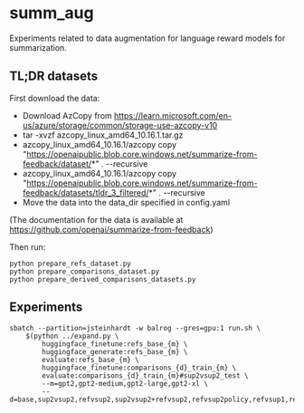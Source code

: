 # summ_aug

Experiments related to data augmentation for language reward models for summarization.

## TL;DR datasets

First download the data:

* Download AzCopy from https://learn.microsoft.com/en-us/azure/storage/common/storage-use-azcopy-v10
* tar -xvzf azcopy_linux_amd64_10.16.1.tar.gz
* azcopy_linux_amd64_10.16.1/azcopy copy "https://openaipublic.blob.core.windows.net/summarize-from-feedback/dataset/*" . --recursive
* azcopy_linux_amd64_10.16.1/azcopy copy "https://openaipublic.blob.core.windows.net/summarize-from-feedback/datasets/tldr_3_filtered/*" . --recursive
* Move the data into the data_dir specified in config.yaml

(The documentation for the data is available at https://github.com/openai/summarize-from-feedback)

Then run:

```
python prepare_refs_dataset.py
python prepare_comparisons_dataset.py
python prepare_derived_comparisons_datasets.py
```

## Experiments

```
sbatch --partition=jsteinhardt -w balrog --gres=gpu:1 run.sh \
	$(python ../expand.py \
		huggingface_finetune:refs_base_{m} \
		huggingface_generate:refs_base_{m} \
		evaluate:refs_base_{m} \
		huggingface_finetune:comparisons_{d}_train_{m} \
		evaluate:comparisons_{d}_train_{m}#sup2vsup2_test \
		--m=gpt2,gpt2-medium,gpt2-large,gpt2-xl \
		--d=base,sup2vsup2,refvsup2,sup2vsup2+refvsup2,refvsup2policy,refvsup1,refvsup1policy,refvdup,refvdup8k,refvdrop,refvdrop8k)
```